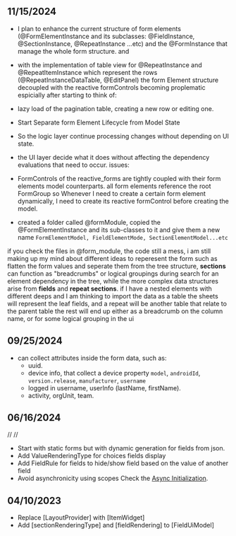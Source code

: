 ## 11/15/2024
- I plan to enhance the current structure of form elements (@FormElementInstance and its subclasses: @FieldInstance, @SectionInstance, @RepeatInstance ...etc) and the @FormInstance that manage the whole form structure. and 
- with the implementation of table view for @RepeatInstance and @RepeatItemInstance which represent the rows (@RepeatInstanceDataTable, @EditPanel) the form Element structure decoupled with the reactive formControls becoming proplematic espicially after starting to think of:
- lazy load of the pagination table, creating a new row or editing one. 
- Start Separate form Element Lifecycle from Model State
- So the logic layer continue processing changes without depending on UI state.
- the UI layer decide what it does without affecting the dependency evaluations that need to occur.
issues:
- FormControls of the reactive_forms are tightly coupled with their form elements model counterparts. all form elements reference the root FormGroup so Whenever I need to create a certain form element dynamically, I need to create its reactive formControl before creating the model.

- created a folder called @formModule, copied the @FormElementInstance and its sub-classes to it and give them a new name `FormElementModel, FieldElementMode, SectionElementModel...etc`

if you check the files in @form_module, the code still a mess, i am still making up my mind about different ideas to reperesent the form such as flatten the form values and seperate them from the tree structure, **sections** can function as "breadcrumbs" or logical groupings during search for an element dependency in the tree, while the more complex data structures arise from **fields** and **repeat sections**. if I have a nested elements with different deeps and I am thinking to import the data as a table the sheets will represent the leaf fields, and a repeat will be another table that relate to the parent table the rest will end up either as a breadcrumb on the column name, or for some logical grouping in the ui
## 09/25/2024

- can collect attributes inside the form data, such as:
    - uuid.
    - device info, that collect a device
      property `model`, `androidId`, `version.release`, `manufacturer`, `username`
    - logged in username, userInfo (lastName, firstName).
    - activity, orgUnit, team.

## 06/16/2024

//<editor-fold desc="Data Methods">
//</editor-fold>

- Start with static forms but with dynamic generation for fields from json.
- Add ValueRenderingType for choices fields display
- Add FieldRule for fields to hide/show field based on the value of another field
- Avoid asynchronicity using scopes Check
  the [Async Initialization](https://docs-v2.riverpod.dev/docs/concepts/scopes#initialization-of-synchronous-provider-for-async-apis).

## 04/10/2023

- Replace [LayoutProvider] with [ItemWidget]
- Add [sectionRenderingType] and [fieldRendering] to [FieldUiModel]